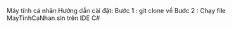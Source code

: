 Máy tính cá nhân 
Hướng dẫn cài đặt:
Bước 1 : git clone về
Bước 2 : Chạy file MayTinhCaNhan.sln trên IDE C#
